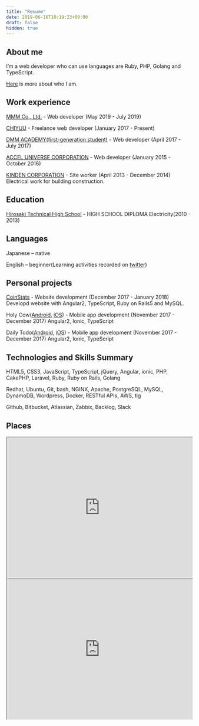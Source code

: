 ```yaml
---
title: "Resume"
date: 2019-06-16T10:19:23+09:00
draft: false
hidden: true
---
```


## About me

I’m a web developer who can use languages are Ruby, PHP, Golang and TypeScript.

[Here](/blog/about-me/) is more about who I am.

## Work experience

[MMM Co., Ltd.](https://mmmcorp.co.jp/) - Web developer (May 2019 - July 2019)

[CHIYUU](https://chiyuu-official.com/) - Freelance web developer (January 2017 - Present)

[DMM ACADEMY(first-generation student)](https://dmm.academy/) - Web developer (April 2017 - July 2017)

[ACCEL UNIVERSE CORPORATION](https://www.acceluniverse.com/) - Web developer (January 2015 - October 2016)

[KINDEN CORPORATION](https://www.kinden.co.jp/english/) - Site worker (April 2013 - December 2014) Electrical work for building construction.

## Education

[Hirosaki Technical High School](http://www.hirosaki-th.asn.ed.jp/index-j.html) - HIGH SCHOOL DIPLOMA Electricity(2010 - 2013)

## Languages

Japanese – native

English – beginner(Learning activities recorded on [twitter](https://twitter.com/jom_vlog))

## Personal projects

[CoinStats](/blog/coin-stats/) - Website development (December 2017 - January 2018) Developd website with Angular2, TypeScript, Ruby on Rails5 and MySQL.

Holy Cow([Android](https://play.google.com/store/apps/details?id=com.kogawawork.holycow&hl=ja), [iOS](https://itunes.apple.com/jp/app/holy-cow/id1323714301?l=ja&ls=1&mt=8)) - Mobile app development (November 2017 - December 2017) Angular2, Ionic, TypeScript

Daily Todo([Android](https://play.google.com/store/apps/details?id=com.ionicframework.everydaytodo880856&hl=ja), [iOS](https://apps.apple.com/jp/app/daily-todo/id1296569907?l=en)) - Mobile app development (November 2017 - December 2017) Angular2, Ionic, TypeScript

## Technologies and Skills Summary

HTML5, CSS3, JavaScript, TypeScript, jQuery, Angular, ionic, PHP, CakePHP, Laravel, Ruby, Ruby on Rails, Golang

Redhat, Ubuntu, Git, bash, NGINX, Apache, PostgreSQL, MySQL, DynamoDB, Wordpress, Docker, RESTful APIs, AWS, tig

Github, Bitbucket, Atlassian, Zabbix, Backlog, Slack

## Places

<iframe src="https://www.google.com/maps/d/embed?mid=1XYS0gAgM7s67PoS0y2_TQEvnqaUdx42t" width="100%" height="380"></iframe>

<iframe src="https://www.google.com/maps/d/embed?mid=1yo85G4hsyin0v3AD1aEz2rNEz2LEiyNr" width="100%" height="380"></iframe>
